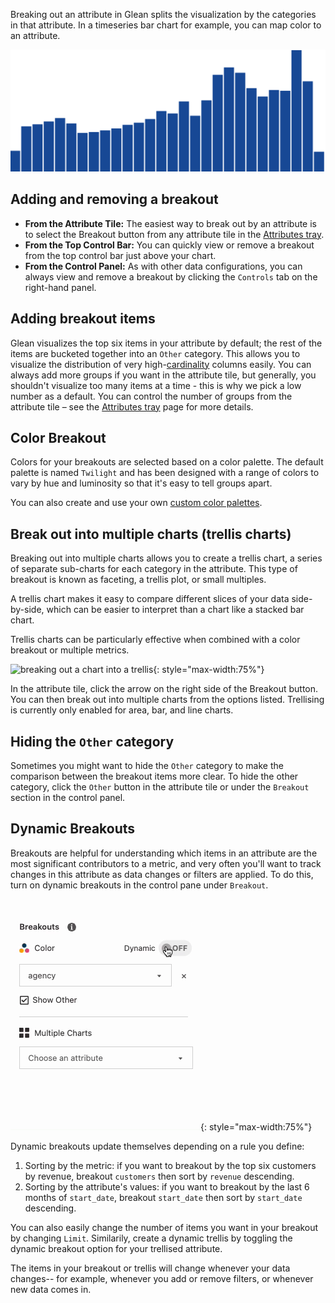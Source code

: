 Breaking out an attribute in Glean splits the visualization by the categories in that attribute. In a timeseries bar chart for example, you can map color to an attribute.

![Breaking out an attribute](../../assets/breakout4.gif)

## Adding and removing a breakout

- **From the Attribute Tile:** The easiest way to break out by an attribute is to select the Breakout button from any attribute tile in the [Attributes tray](Attributes-Tray.md).
- **From the Top Control Bar:** You can quickly view or remove a breakout from the top control bar just above your chart.
- **From the Control Panel:** As with other data configurations, you can always view and remove a breakout by clicking the `Controls` tab on the right-hand panel.

## Adding breakout items

Glean visualizes the top six items in your attribute by default; the rest of the items are bucketed together into an `Other` category. This allows you to visualize the distribution of very high-[cardinality](https://en.wikipedia.org/wiki/Cardinality) columns easily. You can always add more groups if you want in the attribute tile, but generally, you shouldn't visualize too many items at a time - this is why we pick a low number as a default. You can control the number of groups from the attribute tile – see the [Attributes tray](Attributes-Tray.md) page for more details.

## Color Breakout

Colors for your breakouts are selected based on a color palette. The default palette is named `Twilight` and has been designed with a range of colors to vary by hue and luminosity so that it's easy to tell groups apart.

You can also create and use your own [custom color palettes](../project-management/custom-styles.md).

## Break out into multiple charts (trellis charts)

Breaking out into multiple charts allows you to create a trellis chart, a series of separate sub-charts for each category in the attribute. This type of breakout is known as faceting, a trellis plot, or small multiples.

A trellis chart makes it easy to compare different slices of your data side-by-side, which can be easier to interpret than a chart like a stacked bar chart.

Trellis charts can be particularly effective when combined with a color breakout or multiple metrics.

![breaking out a chart into a trellis](../../assets/breakout-trellis.gif){: style="max-width:75%"}

In the attribute tile, click the arrow on the right side of the Breakout button. You can then break out into multiple charts from the options listed. Trellising is currently only enabled for area, bar, and line charts.

## Hiding the `Other` category

Sometimes you might want to hide the `Other` category to make the comparison between the breakout items more clear. To hide the other category, click the `Other` button in the attribute tile or under the `Breakout` section in the control panel.

## Dynamic Breakouts

Breakouts are helpful for understanding which items in an attribute are the most significant contributors to a metric, and very often you'll want to track changes in this attribute as data changes or filters are applied. To do this, turn on dynamic breakouts in the control pane under `Breakout`.

![turning on dynamic breakouts for an attribute](../../assets/dynamic-breakout-control-panel.gif){: style="max-width:75%"}

Dynamic breakouts update themselves depending on a rule you define:

1. Sorting by the metric: if you want to breakout by the top six customers by revenue, breakout `customers` then sort by `revenue` descending.
2. Sorting by the attribute's values: if you want to breakout by the last 6 months of `start_date`, breakout `start_date` then sort by `start_date` descending.

You can also easily change the number of items you want in your breakout by changing `Limit`. Similarily, create a dynamic trellis by toggling the dynamic breakout option for your trellised attribute.

The items in your breakout or trellis will change whenever your data changes-- for example, whenever you add or remove filters, or whenever new data comes in.
